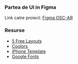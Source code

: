 ### Partea de UI in Figma

Link catre proiect: [Figma OSC-AR](https://www.figma.com/design/GaCVV2e2B0AY2L0ofey82h/OSC-AR?node-id=0-1&p=f&t=99r5BLWrk5apBeX9-0)

### Resurse

- [5 Free Layouts](https://www.figma.com/community/file/1088214486851920642)
- [Coolors](https://coolors.co/001427-f4d58d-bf0603-8d0801)
- [iPhone Template](https://www.figma.com/community/file/1058935264266302409)
- [Google Fonts](https://fonts.google.com/)
